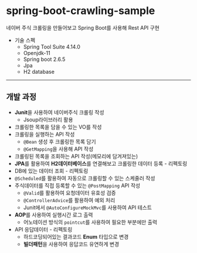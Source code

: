 # spring-boot-crawling-sample
네이버 주식 크롤링을 만들어보고 Spring Boot를 사용해 Rest API 구현

* 기술 스펙
  * Spring Tool Suite 4.14.0
  * Openjdk-11
  * Spring boot 2.6.5
  * Jpa
  * H2 database 

***

## 개발 과정

* **Junit**을 사용하여 네이버주식 크롤링 작성
  * Jsoup라이브러리 활용 
* 크롤링한 목록을 담을 수 있는 VO를 작성
* 크롤링을 실행하는 API 작성
  * `@Bean` 생성 후 크롤링한 목록 담기
  * `@GetMapping`을 사용해 API 작성
* 크롤링된 목록을 조회하는 API 작성(메모리에 담겨져있는)
* **JPA**를 활용하여 **H2데이터베이스**를 연결해보고 크롤링한 데이터 등록 - 리펙토링
* DB에 있는 데이터 조회 - 리펙토링
* `@Scheduled`를 활용하여 자동으로 크롤링할 수 있는 스케줄러 작성
* 주식데이터를 직접 등록할 수 있는 `@PostMapping` API 작성
  * `@Valid`를 활용하여 요청데이터 유효성 검증
  * `@ControllerAdvice`를 활용하여 예외 처리
  * Junit에서 `@AutoConfigureMockMvc`를 사용하여 API 테스트
* **AOP**를 사용하여 실행시간 로그 출력
  * 어노테이션 방식의 `pointcut`를 사용하여 필요한 부분에만 출력
* API 응답데이터 - 리펙토링
  * 하드코딩되어있는 결과코드 **Enum** 타입으로 변경
  * **빌더패턴**을 사용하여 응답코드 유연하게 변경
